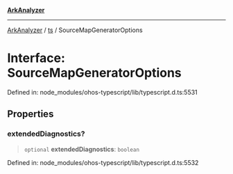 [**ArkAnalyzer**](../../../../README.md)

***

[ArkAnalyzer](../../../../globals.md) / [ts](../README.md) / SourceMapGeneratorOptions

# Interface: SourceMapGeneratorOptions

Defined in: node\_modules/ohos-typescript/lib/typescript.d.ts:5531

## Properties

### extendedDiagnostics?

> `optional` **extendedDiagnostics**: `boolean`

Defined in: node\_modules/ohos-typescript/lib/typescript.d.ts:5532
